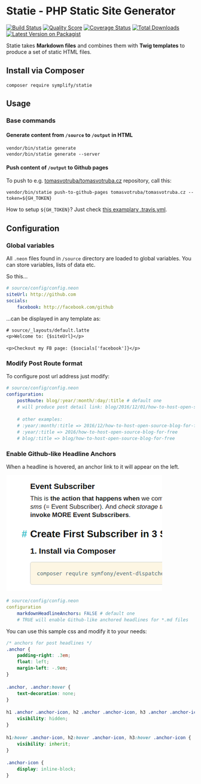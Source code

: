 # Statie - PHP Static Site Generator

[![Build Status][ico-travis]][link-travis]
[![Quality Score][ico-code-quality]][link-code-quality]
[![Coverage Status][ico-scrutinizer]][link-scrutinizer]
[![Total Downloads][ico-downloads]][link-downloads]
[![Latest Version on Packagist][ico-version]][link-packagist]


Statie takes **Markdown files** and combines them with **Twig templates** to produce a set of static HTML files.

## Install via Composer

```
composer require symplify/statie
```

## Usage

### Base commands

#### Generate content from `/source` to `/output` in HTML

```
vendor/bin/statie generate
vendor/bin/statie generate --server
```

#### Push content of `/output` to Github pages

To push to e.g. [tomasvotruba/tomasvotruba.cz](https://github.com/TomasVotruba/tomasvotruba.cz) repository, call this:

```
vendor/bin/statie push-to-github-pages tomasvotruba/tomasvotruba.cz --token=${GH_TOKEN}
```

How to setup `${GH_TOKEN}`? Just check [this examplary .travis.yml](https://github.com/TomasVotruba/tomasvotruba.cz/blob/fddcbe9298ae376145622d735e1408ece447ea09/.travis.yml#L9-L26).

 

## Configuration

### Global variables

All `.neon` files found in `/source` directory are loaded to global variables.
You can store variables, lists of data etc.

So this...

```yaml
# source/config/config.neon
siteUrl: http://github.com
socials:
    facebook: http://facebook.com/github
```

...can be displayed in any template as:

```twig
# source/_layouts/default.latte
<p>Welcome to: {$siteUrl}</p>

<p>Checkout my FB page: {$socials['facebook']}</p>
```

### Modify Post Route format

To configure post url address just modify:

```yaml
# source/config/config.neon
configuration:
    postRoute: blog/:year/:month/:day/:title # default one
    # will produce post detail link: blog/2016/12/01/how-to-host-open-source-blog-for-free
    
    # other examples:
    # :year/:month/:title => 2016/12/how-to-host-open-source-blog-for-free
    # :year/:title => 2016/how-to-host-open-source-blog-for-free
    # blog/:title => blog/how-to-host-open-source-blog-for-free
```


### Enable Github-like Headline Anchors

When a headline is hovered, an anchor link to it will appear on the left.

![Headline Anchors](docs/github-like-headline-anchors.png)
 
```yaml
# source/config/config.neon
configuration    
    markdownHeadlineAnchors: FALSE # default one
    # TRUE will enable Github-like anchored headlines for *.md files     
```

You can use this sample css and modify it to your needs:

```css
/* anchors for post headlines */
.anchor {
    padding-right: .3em;
    float: left;
    margin-left: -.9em;
}

.anchor, .anchor:hover {
    text-decoration: none;
}

h1 .anchor .anchor-icon, h2 .anchor .anchor-icon, h3 .anchor .anchor-icon {
    visibility: hidden;
}

h1:hover .anchor-icon, h2:hover .anchor-icon, h3:hover .anchor-icon {
    visibility: inherit;
}

.anchor-icon {
    display: inline-block;
}
```


[ico-version]: https://img.shields.io/packagist/v/Symplify/Statie.svg?style=flat-square
[ico-travis]: https://img.shields.io/travis/Symplify/Statie/master.svg?style=flat-square
[ico-scrutinizer]: https://img.shields.io/scrutinizer/coverage/g/Symplify/Statie.svg?style=flat-square
[ico-code-quality]: https://img.shields.io/scrutinizer/g/Symplify/Statie.svg?style=flat-square
[ico-downloads]: https://img.shields.io/packagist/dt/Symplify/Statie.svg?style=flat-square

[link-packagist]: https://packagist.org/packages/Symplify/Statie
[link-travis]: https://travis-ci.org/Symplify/Statie
[link-scrutinizer]: https://scrutinizer-ci.com/g/Symplify/Statie/code-structure/master?elementType=class&orderField=test_coverage&order=asc&changesExpanded=0
[link-code-quality]: https://scrutinizer-ci.com/g/Symplify/Statie/code-structure/master/hot-spots
[link-downloads]: https://packagist.org/packages/symplify/statie/stats
